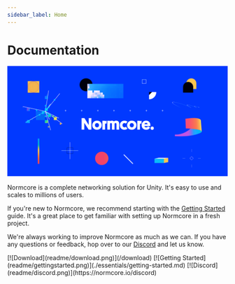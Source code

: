 ```yaml
---
sidebar_label: Home
---
```

# Documentation

![](./readme/normcore-logo-header.png)

Normcore is a complete networking solution for Unity. It's easy to use and scales to millions of users.

If you're new to Normcore, we recommend starting with the [Getting Started](./essentials/getting-started.md) guide. It's a great place to get familiar with setting up Normcore in a fresh project.

We're always working to improve Normcore as much as we can. If you have any questions or feedback, hop over to our [Discord](https://normcore.io/discord)<!--- or the [forum](https://forum.normcore.io/)---> and let us know.


<span class="linkblocks">
[![Download](readme/download.png)](/download)
[![Getting Started](readme/gettingstarted.png)](./essentials/getting-started.md)
[![Discord](readme/discord.png)](https://normcore.io/discord)
<!---[![Forum](readme/forum.png)](https://forum.normcore.io/)--->
</span>
